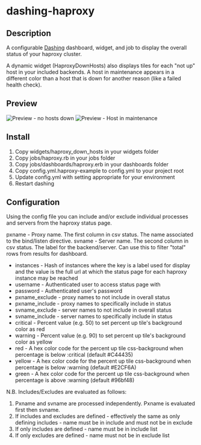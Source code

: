 # dashing-haproxy

## Description

A configurable [Dashing][1] dashboard, widget, and job to display the overall status of your haproxy cluster.

A dynamic widget (HaproxyDownHosts) also displays tiles for each "not up" host in your included backends. A host in maintenance appears in a different color than a host that is down for another reason (like a failed health check).

[1]: https://github.com/Shopify/dashing "Dashing"

## Preview

![Preview - no hosts down](https://github.com/rstruber/dashing-haproxy/blob/master/Preview.png)
![Preview - Host in maintenance](https://github.com/rstruber/dashing-haproxy/blob/master/PreviewMaintenance.png)

## Install

1. Copy widgets/haproxy\_down\_hosts in your widgets folder
2. Copy jobs/haproxy.rb in your jobs folder
3. Copy jobs/dashboards/haproxy.erb in your dashboards folder
4. Copy config.yml.haproxy-example to config.yml to your project root
5. Update config.yml with setting appropriate for your environment
6. Restart dashing

## Configuration

Using the config file you can include and/or exclude individual processes and servers from the haproxy status page.

pxname - Proxy name. The first column in csv status. The name associated to the bind/listen directive.
svname - Server name. The second column in csv status. The label for the backend/server. Can use this to filter "total" rows from results for dashboard.

* instances - Hash of instances where the key is a label used for display and the value is the full url at which the status page for each haproxy instance may be reached
* username - Authenticated user to access status page with
* password - Authenticated user's password
* pxname\_exclude - proxy names to not include in overall status
* pxname\_include - proxy names to specifically include in status
* svname\_exclude - server names to not include in overall status
* svname\_include - server names to specifically include in status
* critical - Percent value (e.g. 50) to set percent up tile's background color as red
* warning - Percent value (e.g. 90) to set percent up tile's background color as yellow
* red - A hex color code for the percent up tile css-background when percentage is below :critical (default #C44435)
* yellow - A hex color code for the percent up tile css-background when percentage is below :warning (default #E2CF6A)
* green - A hex color code for the percent up tile css-background when percentage is above :warning (default #96bf48)

N.B. Includes/Excludes are evaluated as follows:

1. Pxname and svname are processed independently. Pxname is evaluated first then svname.
2. If includes and excludes are defined - effectively the same as only defining includes - name must be in include and must not be in exclude
3. If only includes are defined - name must be in include list
4. If only excludes are defined - name must not be in exclude list
